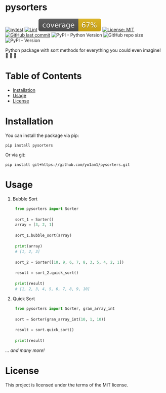 # pysorters
[![pytest](https://github.com/yo1am1/pysorters/actions/workflows/test.yaml/badge.svg?branch=main)](https://github.com/yo1am1/pysorters/actions/workflows/test.yaml) 
[![Lint](https://github.com/yo1am1/pysorters/actions/workflows/black.yaml/badge.svg?branch=main)](https://github.com/yo1am1/pysorters/actions/workflows/black.yaml)
![Coverage](https://github.com/yo1am1/pysorters/blob/main/coverage.svg)
[![License: MIT](https://img.shields.io/github/license/yo1am1/pysorters)](https://github.com/yo1am1/pysorters/blob/main/LICENSE)
[![GitHub last commit](https://img.shields.io/github/last-commit/yo1am1/pysorters)](https://github.com/yo1am1/pysorters/commits/main)
![PyPI - Python Version](https://img.shields.io/pypi/pyversions/pysorters)
![GitHub repo size](https://img.shields.io/github/repo-size/yo1am1/pysorters)
![PyPI - Version](https://img.shields.io/pypi/v/pysorters)

Python package with sort methods for everything you could even imagine! :rocket: :rocket: :rocket:


# Table of Contents
- [Installation](#installation)
- [Usage](#usage)
- [License](#license)

# Installation
You can install the package via pip:
```shell
pip install pysorters
```
Or via git:
```shell
pip install git+https://github.com/yo1am1/pysorters.git
```

# Usage
1. Bubble Sort
   ```python
    from pysorters import Sorter
   
    sort_1 = Sorter()
    array = [3, 2, 1]
   
    sort_1.bubble_sort(array)
   
    print(array)
    # [1, 2, 3]
   
    sort_2 = Sorter([10, 9, 6, 7, 8, 3, 5, 4, 2, 1])
   
    result = sort_2.quick_sort()
   
    print(result)
    # [1, 2, 3, 4, 5, 6, 7, 8, 9, 10]                
   ```
2. Quick Sort
   ```python
    from pysorters import Sorter, gran_array_int
   
    sort = Sorter(gran_array_int(10, 1, 10))
   
    result = sort.quick_sort()
   
    print(result)
   ```
_... and many more!_

# License
This project is licensed under the terms of the MIT license.
